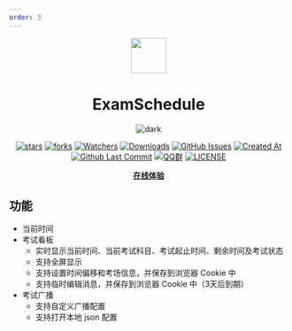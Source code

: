 ```yaml
---
order: 3
---
```


<div align="center">

<img src="/icon/ExamSchedule.png" width="64"/>

# ExamSchedule

<ArticleMetadata />

![dark](/images/ExamSchedule/dark.png)

[![stars](https://img.shields.io/github/stars/ExamAware/ExamSchedule?label=Stars)](https://github.com/ExamAware/ExamSchedule/stargazers) [![forks](https://img.shields.io/github/forks/ExamAware/ExamSchedule?label=Forks)](https://github.com/ExamAware/ExamSchedule/forks) [![Watchers](https://img.shields.io/github/watchers/ExamAware/ExamSchedule?style=social)](https://github.com/ExamAware/ExamSchedule/watchers) [![Downloads](https://img.shields.io/github/downloads/ExamAware/ExamSchedule/total?style=social&label=Downloads&logo=github)](https://github.com/ExamAware/ExamSchedule/releases) [![GitHub Issues](https://img.shields.io/github/issues-search/ExamAware/ExamSchedule?query=is%3Aopen&style=flat&logo=github&label=Issues&color=%233fb950)](https://github.com/ExamAware/ExamSchedule/issues) [![Created At](https://img.shields.io/github/created-at/ExamAware/ExamSchedule)](https://github.com/ExamAware/ExamSchedule) [![Github Last Commit](https://img.shields.io/github/last-commit/ExamAware/ExamSchedule)](https://github.com/ExamAware/ExamSchedule/commits/main) [![QQ群](https://img.shields.io/badge/-QQ%E7%BE%A4%EF%BD%9C901670561-blue?style=flat&logo=QQ&logoColor=white)](https://qm.qq.com/q/zDiEipHsaI) [![LICENSE](https://img.shields.io/badge/License-GPL--3.0-red.svg 'LICENSE')](https://github.com/ExamAware/ExamSchedule/blob/main/LICENSE)

[**在线体验**](https://es.examaware.tech/)

</div>

## 功能

- 当前时间
- 考试看板
  - 实时显示当前时间、当前考试科目、考试起止时间、剩余时间及考试状态
  - 支持全屏显示
  - 支持设置时间偏移和考场信息，并保存到浏览器 Cookie 中
  - 支持临时编辑消息，并保存到浏览器 Cookie 中（3天后到期）
- 考试广播
  - 支持自定义广播配置
  - 支持打开本地 json 配置
